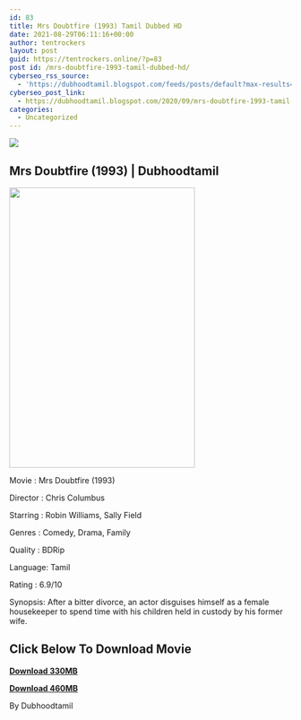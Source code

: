 ```yaml
---
id: 83
title: Mrs Doubtfire (1993) Tamil Dubbed HD
date: 2021-08-29T06:11:16+00:00
author: tentrockers
layout: post
guid: https://tentrockers.online/?p=83
post id: /mrs-doubtfire-1993-tamil-dubbed-hd/
cyberseo_rss_source:
  - 'https://dubhoodtamil.blogspot.com/feeds/posts/default?max-results=150&start-index=151'
cyberseo_post_link:
  - https://dubhoodtamil.blogspot.com/2020/09/mrs-doubtfire-1993-tamil-dubbed-hd.html
categories:
  - Uncategorized
---
```

<div class="media_block">
  <img src="https://1.bp.blogspot.com/-3xtuy0pSOvo/X1Sv7c8iCWI/AAAAAAAACWA/XSxpiV6jLxQk74AjcJ_7ScENqgP5iAbbgCNcBGAsYHQ/s72-w331-h500-c/0b684a6a618cf37e6dca1b8cae4970a5.jpg" class="media_thumbnail" />
</div>

## Mrs Doubtfire (1993) | Dubhoodtamil

<div class="separator">
  <a href="https://1.bp.blogspot.com/-3xtuy0pSOvo/X1Sv7c8iCWI/AAAAAAAACWA/XSxpiV6jLxQk74AjcJ_7ScENqgP5iAbbgCNcBGAsYHQ/s1500/0b684a6a618cf37e6dca1b8cae4970a5.jpg" imageanchor="1"><img loading="lazy" border="0" data-original-height="1500" data-original-width="1000" height="500" src="https://1.bp.blogspot.com/-3xtuy0pSOvo/X1Sv7c8iCWI/AAAAAAAACWA/XSxpiV6jLxQk74AjcJ_7ScENqgP5iAbbgCNcBGAsYHQ/w331-h500/0b684a6a618cf37e6dca1b8cae4970a5.jpg" width="331" /></a>
</div>

Movie	<span></span>:	<span></span>Mrs Doubtfire (1993)

Director	<span></span>:	<span></span>Chris Columbus&nbsp;

Starring	<span></span>:	<span></span>Robin Williams, Sally Field&nbsp;

Genres	<span></span>:	<span></span>Comedy, Drama, Family&nbsp;

Quality	<span></span>:	<span></span>BDRip&nbsp;

Language:	<span></span>Tamil&nbsp;

Rating	<span></span>:	<span></span>6.9/10&nbsp;

Synopsis: After a bitter divorce, an actor disguises himself as a female housekeeper to spend time with his children held in custody by his former wife.

## **<span>Click Below To Download Movie</span>**

**<span><a href="https://oncehelp.com/doubfire-1" target="_blank" rel="noopener">Download 330MB</a></span>**

**<span><a href="https://oncehelp.com/doubfire-2" target="_blank" rel="noopener">Download 460MB</a></span>**

By Dubhoodtamil